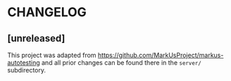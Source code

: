 # CHANGELOG

## [unreleased]

This project was adapted from https://github.com/MarkUsProject/markus-autotesting and all prior changes can be found there in the `server/` subdirectory.
